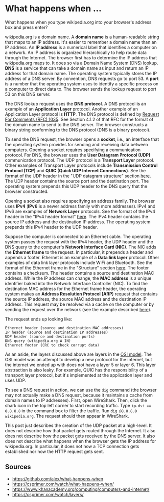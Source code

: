 # What happens when ...

What happens when you type wikipedia.org into your browser's address box and press enter?

wikipedia.org is a domain name. A **domain name** is a human-readable string that maps to an IP address. It's easier to remember a domain name than an IP address. An **IP address** is a numerical label that identifies a computer on a network. An IP address is organized hierarchically to help route data through the Internet. The browser first has to determine the IP address that wikipedia.org maps to. It does so via a Domain Name System (DNS) lookup. **DNS** is a service that can take a domain name as input and return an IP address for that domain name. The operating system typically stores the IP address of a DNS server. By convention, DNS requests go to port 53. A **port** is a number that the operating system uses to identify a specific process on a computer to direct data to. The browser sends the lookup request to port 53 on this DNS server.

The DNS lookup request uses the **DNS protocol**. A DNS protocol is an example of an **Application Layer** protocol. Another example of an Application Layer protocol is **HTTP**. The DNS protocol is defined by [Request For Comments (RFC) 1035](https://web.archive.org/web/20241005183541/https://www.ietf.org/rfc/rfc1035.txt). See Section 4.1.2 of that RFC for the format of the domain name to send to the DNS server. The browser constructs a binary string conforming to the DNS protocol (DNS is a binary protocol).

To send the DNS request, the browser opens a **socket**, i.e., an interface that the operating system provides for sending and receiving data between computers. Opening a socket requires specifying a communication protocol. For DNS, the browser uses the **User Datagram Protocol (UDP)** communication protocol. The UDP protocol is a **Transport Layer** protocol. Other examples of Transport Layer protocols include **Transmission Control Protocol (TCP)** and **QUIC (Quick UDP Internet Connections)**. See the format of the UDP header in the "UDP datagram structure" section [here](https://web.archive.org/web/20241005183553/https://en.wikipedia.org/wiki/User_Datagram_Protocol). The UDP header contains the source port and the destination port. The operating system prepends this UDP header to the DNS query that the browser constructed.

Opening a socket also requires specifying an address family. The browser uses **IPv4** (**IPv6** is a newer address family with more addresses). IPv4 and IPv6 are examples of **Network Layer** protocols. See the format of the IPv4 header in the "IPv4 header format" [here](https://web.archive.org/web/20241005183612/https://en.wikipedia.org/wiki/IPv4). The IPv4 header contains the source IP address and the destination IP address. The operating system prepends this IPv4 header to the UDP header.

Suppose the computer is connected to an Ethernet cable. The operating system passes the request with the IPv4 header, the UDP header and the DNS query to the computer's **Network Interface Card (NIC)**. The NIC adds the **Ethernet frame** to the request. In particular, it prepends a header and appends a footer. Ethernet is an example of a **Data link layer** protocol. Other examples of data link layer protocols include WiFi and Bluetooth. See the format of the Ethernet frame in the "Structure" section [here](https://web.archive.org/web/20241005183648/https://en.wikipedia.org/wiki/Ethernet_frame). The footer contains a checksum. The header contains a source and destination MAC address. While the IP address can change, the **MAC address** is a unique identifier baked into the Network Interface Controller (NIC). To find the destination MAC address for the Ethernet frame header, the operating system makes an **Address Resolution Protocol (ARP)** request that contains the source IP address, the source MAC address and the destination IP address. This request may be resolved via a cache on the computer or by sending the request over the network (see the example described [here](https://web.archive.org/web/20241006173321/https://en.wikipedia.org/wiki/Address_Resolution_Protocol#Example)).

The request ends up looking like:

```
Ethernet header (source and destination MAC addresses)
IP header (source and destination IP addresses)
UDP header (source and destination ports)
DNS query (wikipedia.org A IN)
Ethernet footer (CRC to check corrupt data)
```

As an aside, the layers discussed above are layers in the [OSI model](https://en.wikipedia.org/wiki/OSI_model). The OSI model was an attempt to develop a new protocol for the internet, but the internet we ended up with does not have a layer 5 or layer 6. This layer abstraction is also leaky. For example, QUIC has the responsibility of a transport layer protocol, but it's implemented at the application layer and uses UDP.

To see a DNS request in action, we can use the `dig` command (the browser may not actually make a DNS request, because it maintains a cache from domain names to IP addresses). First, open WireShark. Then, click the shark icon in the top left corner to start recording traffic. Type `ip.dst == 8.8.8.8` in the command box to filter the traffic. Run  `dig @8.8.8.8 wikipedia.org`. The request should then appear in WireShark.

This post just describes the creation of the UDP packet at a high-level. It does not describe how that packet gets routed through the Internet. It also does not describe how the packet gets received by the DNS server. It also does not describe what happens when the browser gets the IP address for wikipedia.org. In particular, it does not how a TCP connection gets established nor how the HTTP request gets sent.

## Sources

* https://github.com/alex/what-happens-when
* https://csprimer.com/watch/what-happens-when/
* https://www.khanacademy.org/computing/computers-and-internet/
* https://csprimer.com/watch/layers/



